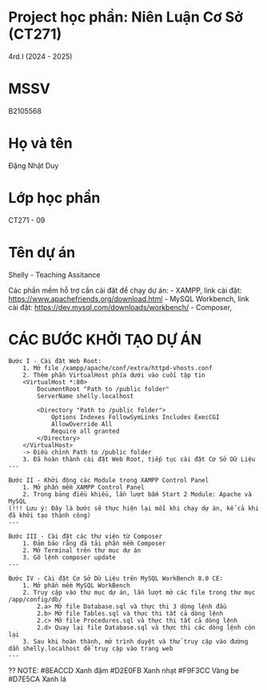 # Project học phần: Niên Luận Cơ Sở (CT271)
4rd.I (2024 - 2025)

# MSSV 
B2105568

# Họ và tên 
Đặng Nhật Duy

# Lớp học phần
CT271 - 09

# Tên dự án
Shelly - Teaching Assitance

Các phần mềm hỗ trợ cần cài đặt để chạy dự án:
    - XAMPP, link cài đặt: https://www.apachefriends.org/download.html
    - MySQL Workbench, link cài đặt: https://dev.mysql.com/downloads/workbench/ 
    - Composer,

# CÁC BƯỚC KHỞI TẠO DỰ ÁN
    Bước I - Cài đặt Web Root:
        1. Mở file /xampp/apache/conf/extra/httpd-vhosts.conf
        2. Thêm phần VirtualHost phía dưới vào cuối tập tin
        <VirtualHost *:80>
            DocumentRoot "Path to /public folder"
            ServerName shelly.localhost

            <Directory "Path to /public folder">
                Options Indexes FollowSymLinks Includes ExecCGI
                AllowOverride All
                Require all granted
            </Directory>
        </VirtualHost>
        -> Điều chỉnh Path to /public folder
        3. Đã hoàn thành cài đặt Web Root, tiếp tục cài đặt Cơ Sở Dữ Liệu
    ---
    
    Bước II - Khởi động các Module trong XAMPP Control Panel
        1. Mở phần mềm XAMPP Control Panel
        2. Trong bảng điều khiểu, lần lượt bấm Start 2 Module: Apache và MySQL
    (!!! Lưu ý: Đây là bước sẽ thực hiện lại mỗi khi chạy dự án, kể cả khi đã khởi tạo thành công)
    ---

    Bước III - Cài đặt các thư viện từ Composer
        1. Đảm bảo rằng đã tải phần mềm Composer
        2. Mở Terminal trên thư mục dự án
        3. Gõ lệnh composer update
    ---    

    Bước IV - Cài đặt Cơ Sở Dữ Liệu trên MySQL WorkBench 8.0 CE:
        1. Mở phần mềm MySQL WorkBench
        2. Truy cập vào thư mục dự án, lần lượt mở các file trong thư mục /app/config/db/
            2.a> Mở file Database.sql và thực thi 3 dòng lệnh đầu
            2.b> Mở file Tables.sql và thực thi tất cả dòng lệnh
            2.c> Mở file Procedures.sql và thực thi tất cả dòng lệnh
            2.d> Quay lại file Database.sql và thực thi các dòng lệnh còn lại
        3. Sau khi hoàn thành, mở trình duyệt và thử truy cập vào đường dẫn shelly.localhost để truy cập vào trang web
    ---


?? NOTE:
    #8EACCD Xanh đậm
    #D2E0FB Xanh nhạt
    #F9F3CC Vàng be
    #D7E5CA Xanh lá